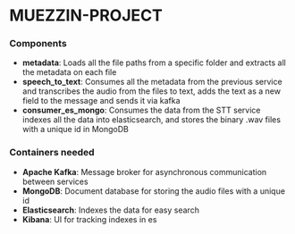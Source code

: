 # MUEZZIN-PROJECT


### Components

- **metadata**: Loads all the file paths from a specific folder and extracts all the metadata on each file
- **speech_to_text**: Consumes all the metadata from the previous service and transcribes the audio from the files to text, adds the text as a new field to the message and sends it via kafka 
- **consumer_es_mongo**: Consumes the data from the STT service indexes all the data into elasticsearch, and stores the binary .wav files with a unique id in MongoDB


### Containers needed
- **Apache Kafka**: Message broker for asynchronous communication between services
- **MongoDB**: Document database for storing the audio files with a unique id
- **Elasticsearch**: Indexes the data for easy search
- **Kibana**: UI for tracking indexes in es


